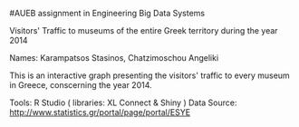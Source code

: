 #AUEB assignment in Engineering Big Data Systems

Visitors' Traffic to museums of the entire Greek territory during the year 2014

Names: Karampatsos Stasinos,
       Chatzimoschou Angeliki
       
This is an interactive graph presenting the visitors' traffic to every museum in Greece, conscerning the year 2014.

Tools: R Studio ( libraries: XL Connect & Shiny )
Data Source: http://www.statistics.gr/portal/page/portal/ESYE
